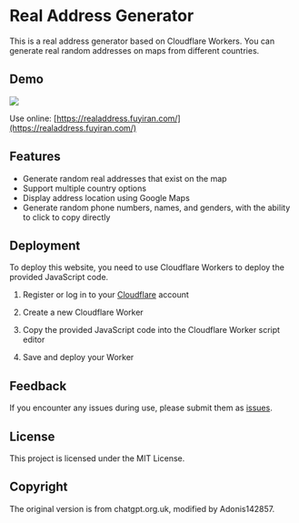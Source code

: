 # Real Address Generator

This is a real address generator based on Cloudflare Workers. You can generate real random addresses on maps from different countries.

## Demo

![](https://github.com/Adonis142857/Real-Address-Generator/blob/main/example.png)

Use online: [https://realaddress.fuyiran.com/](https://realaddress.fuyiran.com/)

## Features

- Generate random real addresses that exist on the map
- Support multiple country options
- Display address location using Google Maps
- Generate random phone numbers, names, and genders, with the ability to click to copy directly

## Deployment

To deploy this website, you need to use Cloudflare Workers to deploy the provided JavaScript code.

1. Register or log in to your [Cloudflare](https://www.cloudflare.com/) account

2. Create a new Cloudflare Worker

3. Copy the provided JavaScript code into the Cloudflare Worker script editor

4. Save and deploy your Worker

## Feedback

If you encounter any issues during use, please submit them as [issues](https://github.com/Adonis142857/Real-Address-Generator/issues).

## License

This project is licensed under the MIT License.

## Copyright

The original version is from chatgpt.org.uk, modified by Adonis142857.
